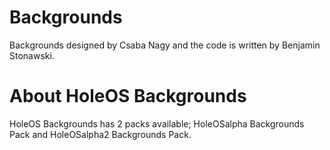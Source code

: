 # Backgrounds

Backgrounds designed by Csaba Nagy and the code is written by Benjamin Stonawski.

# About HoleOS Backgrounds

HoleOS Backgrounds has 2 packs available; HoleOSalpha Backgrounds Pack and HoleOSalpha2 Backgrounds Pack.
